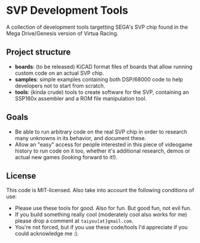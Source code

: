 # SVP Development Tools

A collection of development tools targetting SEGA's SVP chip found in the Mega Drive/Genesis version of Virtua Racing.

## Project structure

- **boards**: (to be released) KiCAD format files of boards that allow running custom code on an actual SVP chip.
- **samples**: simple examples containing both DSP/68000 code to help developers not to start from scratch.
- **tools**: (kinda crude) tools to create software for the SVP, containing an SSP160x assembler and a ROM file manipulation tool.

## Goals

- Be able to run arbitrary code on the real SVP chip in order to research many unknowns in its behavior, and document these.
- Allow an "easy" access for people interested in this piece of videogame history to run code on it too, whether it's additional research, demos or actual new games (looking forward to it!).

## License

This code is MIT-licensed. Also take into account the following conditions of use:

* Please use these tools for good. Also for fun. But good fun, not evil fun. 
* If you build something really cool (moderately cool also works for me) please drop a comment at `taiyou[at]gmail.com`.
* You're not forced, but if you use these code/tools I'd appreciate if you could acknowledge me :).